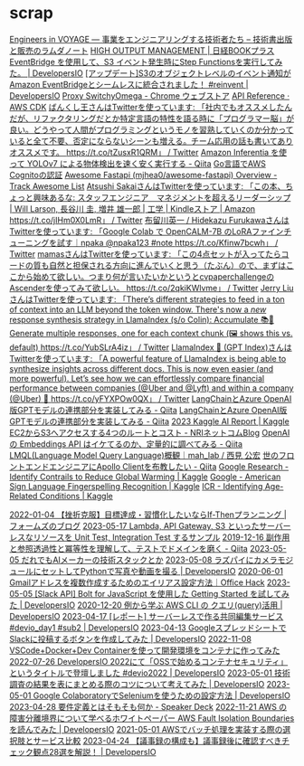 # scrap

[Engineers in VOYAGE ― 事業をエンジニアリングする技術者たち – 技術書出版と販売のラムダノート](https://www.lambdanote.com/products/engineers-in-voyage)
[HIGH OUTPUT MANAGEMENT | 日経BOOKプラス](https://bookplus.nikkei.com/atcl/catalog/17/P55010/)
[EventBridge を使用して、S3 イベント発生時にStep Functionsを実行してみた。 | DevelopersIO](https://dev.classmethod.jp/articles/s3-event-eventbridge-rule-step-functions/)
[[アップデート]S3のオブジェクトレベルのイベント通知がAmazon EventBridgeとシームレスに統合されました！ #reinvent | DevelopersIO](https://dev.classmethod.jp/articles/s3-object-event-notification-seamlessly-integrated-with-amazon-eventbridge/)
[Proxy SwitchyOmega - Chrome ウェブストア](https://chrome.google.com/webstore/detail/proxy-switchyomega/padekgcemlokbadohgkifijomclgjgif)
[API Reference · AWS CDK](https://docs.aws.amazon.com/cdk/api/v2/docs/aws-construct-library.html)
[ばんくし王さんはTwitterを使っています: 「社内でもオススメしたんだが、リファクタリングだとか特定言語の特性を語る時に「プログラマー脳」が良い。どうやって人間がプログラミングというモノを習熟していくのか分かっていると全て不要、否定にならないシーンも増える。チーム応用の話も書いてありオススメです。 https://t.co/tZusxR1QRM」 / Twitter](https://twitter.com/vaaaaanquish/status/1661237308505604097?s=12&t=0nszgXsDXAd-L4WiCutIWg)
[Amazon Inferentia を使って YOLOv7 による物体検出を速く安く実行する - Qiita](https://qiita.com/RyoWakabayashi/items/2aac15873c45ac42ccbf)
[Go言語でAWS Cognitoの認証](https://yoshinorin.net/articles/2020/12/09/golang-cognito-admin-initial-auth/)
[Awesome Fastapi (mjhea0/awesome-fastapi) Overview - Track Awesome List](https://www.trackawesomelist.com/mjhea0/awesome-fastapi/readme/)
[Atsushi SakaiさんはTwitterを使っています: 「この本、ちょっと興味あるな: スタッフエンジニア　マネジメントを超えるリーダーシップ | Will Larson, 長谷川 圭, 増井 雄一郎 | 工学 | Kindleストア | Amazon https://t.co/jIHm0X0LmR」 / Twitter](https://twitter.com/atsushi_twi/status/1654093757040697345?s=12&t=0nszgXsDXAd-L4WiCutIWg)
[布留川英一 / Hidekazu FurukawaさんはTwitterを使っています: 「Google Colab で OpenCALM-7B のLoRAファインチューニングを試す｜npaka @npaka123 #note https://t.co/Kfinw7bcwh」 / Twitter](https://twitter.com/npaka123/status/1660975981845446657?s=12&t=0nszgXsDXAd-L4WiCutIWg)
[mamasさんはTwitterを使っています: 「この4点セットが入ってたらコードの質も自然と担保される方向に進んでいくと思う（たぶん）ので、まずはここから始めて欲しい。つまり何が言いたいかというとcvpaperchallengeのAscenderを使ってみて欲しい。 https://t.co/2qkiKWlvme」 / Twitter](https://twitter.com/mamas16k/status/1660008606492950528?s=12&t=0nszgXsDXAd-L4WiCutIWg)
[Jerry LiuさんはTwitterを使っています: 「There’s different strategies to feed in a ton of context into an LLM beyond the token window. There's now a *new* response synthesis strategy in LlamaIndex (s/o Colin): Accumulate 📚🧺 Generate multiple responses, one for each context chunk (🖼️ shows this vs. default) https://t.co/YubSLrA4iz」 / Twitter](https://twitter.com/jerryjliu0/status/1659956128783142912?s=12&t=0nszgXsDXAd-L4WiCutIWg)
[LlamaIndex 🦙 (GPT Index)さんはTwitterを使っています: 「A powerful feature of LlamaIndex is being able to synthesize insights across different docs. This is now even easier (and more powerful). Let’s see how we can effortlessly compare financial performance between companies (@Uber and @Lyft) and within a company (@Uber) 🧵 https://t.co/yFYXPOw0QX」 / Twitter](https://twitter.com/llama_index/status/1659954645572419584?s=12&t=0nszgXsDXAd-L4WiCutIWg)
[LangChainとAzure OpenAI版GPTモデルの連携部分を実装してみる - Qiita](https://qiita.com/tmiyata25/items/7a04096342241d8a2b4c)
[LangChainとAzure OpenAI版GPTモデルの連携部分を実装してみる - Qiita](https://qiita.com/tmiyata25/items/7a04096342241d8a2b4c)
[2023 Kaggle AI Report | Kaggle](https://www.kaggle.com/competitions/2023-kaggle-ai-report/?utm_medium=email&utm_source=gamma&utm_campaign=comp-ai-report-2023)
[EC2からS3へアクセスする4つのルートとコスト - NRIネットコムBlog](https://tech.nri-net.com/entry/access_routes_from_EC2_to_S3)
[OpenAI の Embeddings API はイケてるのか、定量的に調べてみる - Qiita](https://qiita.com/akeyhero/items/ce371bfed64399027c23)
[LMQL(Language Model Query Language)概観｜mah_lab / 西見 公宏](https://note.com/mahlab/n/n11b15b323c87)
[世のフロントエンドエンジニアにApollo Clientを布教したい - Qiita](https://qiita.com/seya/items/26c8a0dc549a10efcdf8)
[Google Research - Identify Contrails to Reduce Global Warming | Kaggle](https://www.kaggle.com/competitions/google-research-identify-contrails-reduce-global-warming?utm_medium=email&utm_source=gamma&utm_campaign=comp-contrails-2023)
[Google - American Sign Language Fingerspelling Recognition | Kaggle](https://www.kaggle.com/c/asl-fingerspelling?utm_medium=email&utm_source=gamma&utm_campaign=comp-fingerspelling-2023)
[ICR - Identifying Age-Related Conditions | Kaggle](https://www.kaggle.com/competitions/icr-identify-age-related-conditions?utm_medium=email&utm_source=gamma&utm_campaign=comp-icr-2023)


[2022-01-04 【挫折克服】目標達成・習慣化したいならIf-Thenプランニング | フォームズのブログ](https://blog.formzu.com/if_then_planning)
[2023-05-17 Lambda, API Gateway, S3 といったサーバーレスなリソースを Unit Test, Integration Test するサンプル](https://twitter.com/gee0awa/status/1658630277542068226?s=20)
[2019-12-16 副作用と参照透過性と冪等性を理解して、テストでドメインを磨く - Qiita](https://qiita.com/suzuki-hoge/items/893605555cae2014641a)
[2023-05-05 だれでもAIメーカーの技術スタックとか](https://zenn.dev/catnose99/scraps/54456f57950eb8)
[2023-05-08 ラズパイにカメラモジュールにセットしてPythonで写真や動画を撮る | DevelopersIO](https://dev.classmethod.jp/articles/raspberrypi-camera-freenove/)
[2020-06-01 Gmailアドレスを複数作成するためのエイリアス設定方法｜Office Hack](https://office-hack.com/gmail/gmail-address-multiple/)
[2023-05-05 [Slack API] Bolt for JavaScript を使用した Getting Started を試してみた | DevelopersIO](https://dev.classmethod.jp/articles/slack-api-bolt-js-getting-start/)
[2020-12-20 例から学ぶ AWS CLI の クエリ(query)活用 | DevelopersIO](https://dev.classmethod.jp/articles/learn-aws-cli-query-from-examples/)
[2023-04-17 [レポート] サーバーレスで作る共同編集サービス #devio_day1 #sub2 | DevelopersIO](https://dev.classmethod.jp/articles/developersio-day-one-collaborative-service-with-serverless/)
[2023-04-13 GoogleスプレッドシートでSlackに投稿するボタンを作成してみた | DevelopersIO](https://dev.classmethod.jp/articles/slack-post-message-from-gsheet/)
[2022-11-08 VSCode+Docker+Dev Containerを使って開発環境をコンテナに作ってみた](https://zenn.dev/harurow/articles/c903de5f479a57)
[2022-07-26 DevelopersIO 2022にて「OSSで始めるコンテナセキュリティ」というタイトルで登壇しました #devio2022 | DevelopersIO](https://dev.classmethod.jp/articles/developersio-2022-container-security-with-oss-tools/)
[2023-05-01 技術調査の結果を表にまとめる際のコツについて考えてみた | DevelopersIO](https://dev.classmethod.jp/articles/summarize-technical-investigation-results-as-table-for-explanation/)
[2023-05-01 Google ColaboratoryでSeleniumを使うための設定方法 | DevelopersIO](https://dev.classmethod.jp/articles/google-colaboratory-use-selenium/)
[2023-04-28 要件定義とはそもそも何か - Speaker Deck](https://speakerdeck.com/haru860/yao-jian-ding-yi-tohasomosomohe-ka)
[2022-11-21 AWS の障害分離境界について学べるホワイトペーパー AWS Fault Isolation Boundaries を読んでみた | DevelopersIO](https://dev.classmethod.jp/articles/aws-fault-isolation-boundaries/)
[2021-05-01 AWSでバッチ処理を実装する際の選択肢とサービス比較](https://zenn.dev/faycute/articles/fb310e3ccd783f)
[2023-04-24 【議事録の構成も】議事録後に確認すべきチェック観点28選を解説！ | DevelopersIO](https://dev.classmethod.jp/articles/how_write_minutes/)
